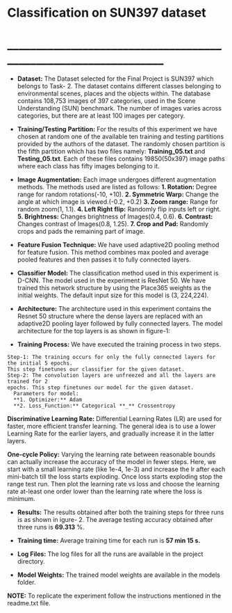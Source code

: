 # Classification on SUN397 dataset
# ________________________________________________________________

- **Dataset:** The Dataset selected for the Final Project is SUN397 which belongs to Task-
    2. The dataset contains different classes belonging to environmental scenes, places and
    the objects within. The database contains 108,753 images of 397 categories, used in the Scene
    Understanding (SUN) benchmark. The number of images varies across categories, but there
    are at least 100 images per category.
- **Training/Testing Partition:** For the results of this experiment we have chosen at
    random one of the available ten training and testing partitions provided by the authors
    of the dataset. The randomly chosen partition is the fifth partition which has two files
    namely: **Training_05.txt** and **Testing_05.txt**. Each of these files contains
    19850(50x397) image paths where each class has fifty images belonging to it.
- **Image Augmentation:** Each image undergoes different augmentation methods. The
    methods used are listed as follows:
    **1. Rotation:** Degree range for random rotations(-10, +10).
    **2. Symmetric Warp:** Change the angle at which image is viewed.(-0.2, +0.2)
    **3. Zoom range:** Range for random zoom(1, 1.1).
    **4. Left Right flip:** Randomly flip inputs left or right.
    **5. Brightness:** Changes brightness of Images(0.4, 0.6).
    **6. Contrast:** Changes contrast of Images(0.8, 1.25).
    **7. Crop and Pad:** Randomly crops and pads the remaining part of image.
- **Feature Fusion Technique:** We have used adaptive2D pooling method for feature
    fusion. This method combines max pooled and average pooled features and then
    passes it to fully connected layers.
- **Classifier Model:** The classification method used in this experiment is D-CNN. The
    model used in the experiment is ResNet 50. We have trained this network structure by
    using the Place365 weights as the initial weights. The default input size for this model
    is (3, 224,224).
- **Architecture:** The architecture used in this experiment contains the Resnet 50
    structure where the dense layers are replaced with an adaptive2D pooling layer
    followed by fully connected layers. The model architecture for the top layers is as
    shown in figure-1:


- **Training Process:** We have executed the training process in two steps.

```
Step-1: The training occurs for only the fully connected layers for the initial 5 epochs.
This step finetunes our classifier for the given dataset.
Step-2: The convolution layers are unfreezed and all the layers are trained for 2
epochs. This step finetunes our model for the given dataset.
  Parameters for model:
  **1. Optimizer:** Adam
  **2. Loss_Function:** Categorical **_** Crossentropy
 ```
**Discriminative Learning Rate:** Differential Learning Rates (LR) are used for faster,
more efficient transfer learning. The general idea is to use a lower Learning Rate for
the earlier layers, and gradually increase it in the latter layers.

**One-cycle Policy:** Varying the learning rate between reasonable bounds can actually increase
the accuracy of the model in fewer steps. Here, we start with a small learning rate (like 1e-4,
1e-3) and increase the lr after each mini-batch till the loss starts exploding. Once loss starts
exploding stop the range test run. Then plot the learning rate vs loss and choose the learning
rate at-least one order lower than the learning rate where the loss is minimum.

- **Results:** The results obtained after both the training steps for three runs is as shown
    in igure- 2. The average testing accuracy obtained after three runs is **69.313** %.


- **Training time:** Average training time for each run is **57 min 15 s.**
- **Log Files:** The log files for all the runs are available in the project directory.
- **Model Weights:** The trained model weights are available in the models folder.

**NOTE:** To replicate the experiment follow the instructions mentioned in the readme.txt
file.


